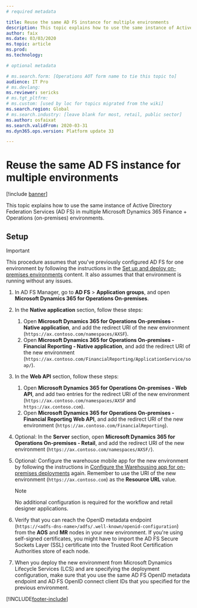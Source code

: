 ```yaml
---
# required metadata

title: Reuse the same AD FS instance for multiple environments
description: This topic explains how to use the same instance of Active Directory Federation Services (AD FS) in multiple Microsoft Dynamics 365 Finance + Operations (on-premises) environments.
author: faix
ms.date: 03/03/2020
ms.topic: article
ms.prod: 
ms.technology: 

# optional metadata

# ms.search.form: [Operations AOT form name to tie this topic to]
audience: IT Pro
# ms.devlang: 
ms.reviewer: sericks
# ms.tgt_pltfrm: 
# ms.custom: [used by loc for topics migrated from the wiki]
ms.search.region: Global
# ms.search.industry: [leave blank for most, retail, public sector]
ms.author: osfaixat
ms.search.validFrom: 2020-03-31 
ms.dyn365.ops.version: Platform update 33 

---
```


# Reuse the same AD FS instance for multiple environments

[!include [banner](../includes/banner.md)]

This topic explains how to use the same instance of Active Directory Federation Services (AD FS) in multiple Microsoft Dynamics 365 Finance + Operations (on-premises) environments.

## Setup

> [!IMPORTANT]
> This procedure assumes that you've previously configured AD FS for one environment by following the instructions in the [Set up and deploy on-premises environments](./setup-deploy-on-premises-environments.md) content. It also assumes that that environment is running without any issues.

1. In AD FS Manager, go to **AD FS** \> **Application groups**, and open **Microsoft Dynamics 365 for Operations On-premises**.
2. In the **Native application** section, follow these steps:

    1. Open **Microsoft Dynamics 365 for Operations On-premises - Native application**, and add the redirect URI of the new environment (`https://ax.contoso.com/namespaces/AXSF`).
    2. Open **Microsoft Dynamics 365 for Operations On-premises - Financial Reporting - Native application**, and add the redirect URI of the new environment (`https://ax.contoso.com/FinancialReporting/ApplicationService/soap/`).

3. In the **Web API** section, follow these steps:

    1. Open **Microsoft Dynamics 365 for Operations On-premises - Web API**, and add two entries for the redirect URI of the new environment (`https://ax.contoso.com/namespaces/AXSF` and `https://ax.contoso.com`).
    2. Open **Microsoft Dynamics 365 for Operations On-premises - Financial Reporting Web API**, and add the redirect URI of the new environment (`https://ax.contoso.com/FinancialReporting`).

4. Optional: In the **Server** section, open **Microsoft Dynamics 365 for Operations On-premises - Retail**, and add the redirect URI of the new environment (`https://ax.contoso.com/namespaces/AXSF/`).
5. Optional: Configure the warehouse mobile app for the new environment by following the instructions in [Configure the Warehousing app for on-premises deployments](./warehousing-for-on-premise-deployments.md) again. Remember to use the URI of the new environment (`https://ax.contoso.com`) as the **Resource URL** value.

    > [!NOTE]
    > No additional configuration is required for the workflow and retail designer applications.

6. Verify that you can reach the OpenID metadata endpoint (`https://<adfs-dns-name>/adfs/.well-known/openid-configuration`) from the **AOS** and **MR** nodes in your new environment. If you're using self-signed certificates, you might have to import the AD FS Secure Sockets Layer (SSL) certificate into the Trusted Root Certification Authorities store of each node.
7. When you deploy the new environment from Microsoft Dynamics Lifecycle Services (LCS) and are specifying the deployment configuration, make sure that you use the same AD FS OpenID metadata endpoint and AD FS OpenID connect client IDs that you specified for the previous environment.


[!INCLUDE[footer-include](../../../includes/footer-banner.md)]